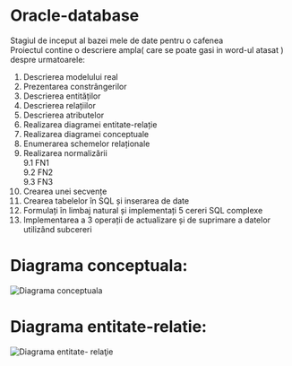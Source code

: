 # Oracle-database
Stagiul de inceput al bazei mele de date pentru o cafenea<br>
Proiectul contine o descriere ampla( care se poate gasi in word-ul atasat ) despre urmatoarele:<br>
1.	Descrierea modelului real	<br>
2.	Prezentarea constrângerilor	<br>
3.	Descrierea entităților	<br>
4.	Descrierea relațiilor	<br>
5.	Descrierea atributelor	<br>
6.	Realizarea diagramei entitate-relație	<br>
7.	Realizarea diagramei conceptuale	<br>
8.	Enumerarea schemelor relaționale	<br>
9.	Realizarea normalizării	<br>
	9.1 	 FN1<br>
	9.2 	 FN2<br>
	9.3 	 FN3<br>
10.  Crearea unei secvențe	<br>
11.	Crearea tabelelor în SQL și inserarea de date	<br>
12. Formulați în limbaj natural și implementați 5 cereri SQL complexe	<br>
13. Implementarea a 3 operații de actualizare și de suprimare a datelor utilizând subcereri <br>

# Diagrama conceptuala:
![Diagrama conceptuala](https://github.com/user-attachments/assets/38979ce9-eb99-469f-a3b4-0835061e9236)
# Diagrama entitate-relatie:
![Diagrama entitate- relaţie](https://github.com/user-attachments/assets/83a74508-5d31-4a01-ba37-bbfafc9b26be)
